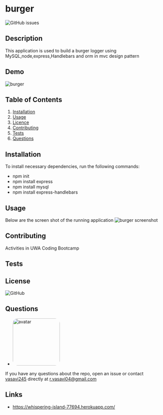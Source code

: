 # burger
![GitHub issues](https://img.shields.io/github/issues/vasavi245/week12_Employee-Tracker)
  ## Description
This application is used to build a burger logger using MySQL,node,express,Handlebars and orm in mvc design pattern
 ## Demo
 ![burger](https://user-images.githubusercontent.com/58574509/82294820-50c4fd80-99e1-11ea-8861-a574f53ec1df.gif)
  ## Table of Contents
  1. [Installation](#Installation)
  2. [Usage](#Usage)
  3. [Licence](#License)
  4. [Contributing](#Contributing)
  5. [Tests](#Tests)
  6. [Questions](#Questions)
  ## Installation
  To install necessary dependencies, run the following commands:
  * npm init
  * npm install express
  * npm install mysql
  * npm install express-handlebars
  ## Usage
  Below are the screen shot of the running application
  ![burger screenshot](https://user-images.githubusercontent.com/58574509/82295142-e1034280-99e1-11ea-9a2f-3be963206387.PNG)

  ## Contributing
  Activities in UWA Coding Bootcamp 
  ## Tests  
 
  ## License
  ![GitHub](https://img.shields.io/github/license/vasavi245/burger?style=plastic)
  ## Questions
  * <img src="https://avatars0.githubusercontent.com/u/58574509?v=4" alt="avatar" style="border-radius: 16px" width="150" />
  If you have any questions about the repo, open an issue or contact [vasavi245](https://api.github.com/users/vasavi245) directly at r.vasavi04@gmail.com
  ## Links
  * https://whispering-island-77694.herokuapp.com/
